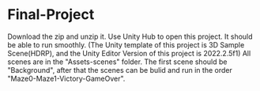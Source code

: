 # Final-Project
Download the zip and unzip it. Use Unity Hub to open this project. It should be able to run smoothly.
(The Unity template of this project is 3D Sample Scene(HDRP), and the Unity Editor Version of this project is 2022.2.5f1)
All scenes are in the "Assets-scenes" folder. The first scene should be "Background", after that the scenes can be bulid and run in the order "Maze0-Maze1-Victory-GameOver".
